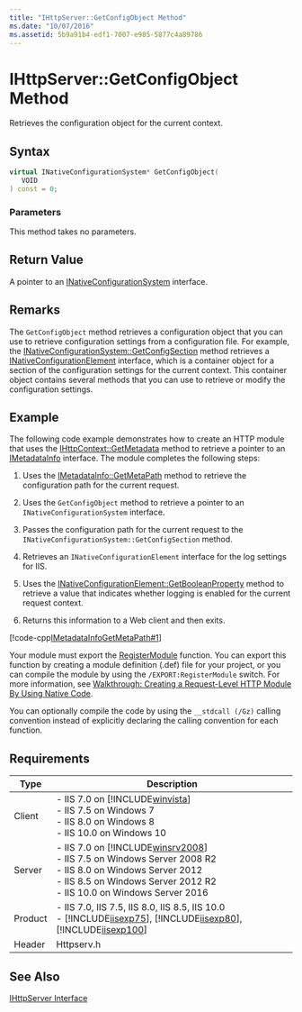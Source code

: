 ```yaml
---
title: "IHttpServer::GetConfigObject Method"
ms.date: "10/07/2016"
ms.assetid: 5b9a91b4-edf1-7007-e985-5877c4a89786
---
```

# IHttpServer::GetConfigObject Method
Retrieves the configuration object for the current context.  
  
## Syntax  
  
```cpp  
virtual INativeConfigurationSystem* GetConfigObject(  
   VOID  
) const = 0;  
```  
  
### Parameters  
 This method takes no parameters.  
  
## Return Value  
 A pointer to an [INativeConfigurationSystem](https://msdn.microsoft.com/ef29f2da-90b4-be7d-e59b-83fa1799f477) interface.  
  
## Remarks  
 The `GetConfigObject` method retrieves a configuration object that you can use to retrieve configuration settings from a configuration file. For example, the [INativeConfigurationSystem::GetConfigSection](https://msdn.microsoft.com/ad4c47fd-a00e-eb0e-f181-0cb41e98c89d) method retrieves a [INativeConfigurationElement](https://msdn.microsoft.com/70c26f09-2188-b797-062a-b2eaca3d9ef7) interface, which is a container object for a section of the configuration settings for the current context. This container object contains several methods that you can use to retrieve or modify the configuration settings.  
  
## Example  
 The following code example demonstrates how to create an HTTP module that uses the [IHttpContext::GetMetadata](../../web-development-reference/native-code-api-reference/ihttpcontext-getmetadata-method.md) method to retrieve a pointer to an [IMetadataInfo](../../web-development-reference/native-code-api-reference/imetadatainfo-interface.md) interface. The module completes the following steps:  
  
1. Uses the [IMetadataInfo::GetMetaPath](../../web-development-reference/native-code-api-reference/imetadatainfo-getmetapath-method.md) method to retrieve the configuration path for the current request.  
  
2. Uses the `GetConfigObject` method to retrieve a pointer to an `INativeConfigurationSystem` interface.  
  
3. Passes the configuration path for the current request to the `INativeConfigurationSystem::GetConfigSection` method.  
  
4. Retrieves an `INativeConfigurationElement` interface for the log settings for IIS.  
  
5. Uses the [INativeConfigurationElement::GetBooleanProperty](https://msdn.microsoft.com/6f2c8f06-b85d-1e93-ab1b-771a6e1e3ca7) method to retrieve a value that indicates whether logging is enabled for the current request context.  
  
6. Returns this information to a Web client and then exits.  
  
 [!code-cpp[IMetadataInfoGetMetaPath#1](../../../samples/snippets/cpp/VS_Snippets_IIS/IIS7/IMetadataInfoGetMetaPath/cpp/IMetadataInfoGetMetaPath.cpp#1)]  
  
 Your module must export the [RegisterModule](../../web-development-reference/native-code-api-reference/pfn-registermodule-function.md) function. You can export this function by creating a module definition (.def) file for your project, or you can compile the module by using the `/EXPORT:RegisterModule` switch. For more information, see [Walkthrough: Creating a Request-Level HTTP Module By Using Native Code](../../web-development-reference/native-code-development-overview/walkthrough-creating-a-request-level-http-module-by-using-native-code.md).  
  
 You can optionally compile the code by using the `__stdcall (/Gz)` calling convention instead of explicitly declaring the calling convention for each function.  
  
## Requirements  
  
|Type|Description|  
|----------|-----------------|  
|Client|-   IIS 7.0 on [!INCLUDE[winvista](../../wmi-provider/includes/winvista-md.md)]<br />-   IIS 7.5 on Windows 7<br />-   IIS 8.0 on Windows 8<br />-   IIS 10.0 on Windows 10|  
|Server|-   IIS 7.0 on [!INCLUDE[winsrv2008](../../wmi-provider/includes/winsrv2008-md.md)]<br />-   IIS 7.5 on Windows Server 2008 R2<br />-   IIS 8.0 on Windows Server 2012<br />-   IIS 8.5 on Windows Server 2012 R2<br />-   IIS 10.0 on Windows Server 2016|  
|Product|-   IIS 7.0, IIS 7.5, IIS 8.0, IIS 8.5, IIS 10.0<br />-   [!INCLUDE[iisexp75](../../web-development-reference/native-code-api-reference/includes/iisexp75-md.md)], [!INCLUDE[iisexp80](../../web-development-reference/native-code-api-reference/includes/iisexp80-md.md)], [!INCLUDE[iisexp100](../../web-development-reference/native-code-api-reference/includes/iisexp100-md.md)]|  
|Header|Httpserv.h|  
  
## See Also  
 [IHttpServer Interface](../../web-development-reference/native-code-api-reference/ihttpserver-interface.md)
